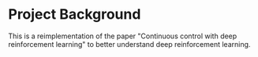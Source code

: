 # Project Background
This is a reimplementation of the paper "Continuous control with deep reinforcement learning" to better understand deep reinforcement learning.
